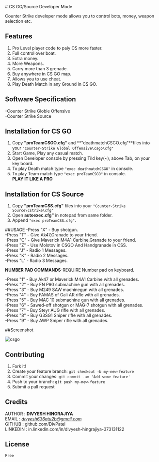 <snippet>
  <content>
# CS GO/Source Developer Mode

Counter Strike developer mode allows you to control bots, money, weapon selection etc.

## Features

1. Pro Level player code to paly CS more faster.
2. Full control over boat.
3. Extra money.
4. More Weapons.
5. Carry more than 3 grenade.
6. Buy anywhere in CS GO map.
7. Allows you to use cheat.
8. Play Death Match in any Ground in CS GO.

## Software Specification

  -Counter Strike Globle Offensive<br />
  -Counter Strike Source

## Installation for CS GO

1. Copy **"proTeamCSGO.cfg"**  and **"deathmatchCSGO.cfg"**files into your
    `"Counter-Strike Global Offensive\csgo\cfg"`<br />
2. Start Game, Play any casual match.<br />
3. Open Developer console by pressing Tild key(~), above Tab, on your key board.<br />
4. To play Death match type `"exec deathmatchCSGO"` in console.<br />
5. To play Team match type `"exec proTeamCSGO"` in console.<br />
**PLAY IT LIKE A PRO**

## Installation for CS Source

1. Copy **"proTeamCSS.cfg"** files into your
  `"Counter-Strike Source\cstrike\cfg"`<br />
2. Open **autoexec.cfg"** in notepad from same folder.<br />
3. Append `"exec proTeamCSS.cfg"`.

##USAGE
-Press "X" - Buy shotgun.<br />
-Press "T" - Give Ak47,Granade to your friend.<br />
-Press "C" - Give Maverick M4A1 Carbine,Granade to your friend.<br />
-Press "Z" - Use Molotov in CSGO And Handgranade in CSS.<br />
-Press "J" - Radio 1 Messages.<br />
-Press "K" - Radio 2 Messages.<br />
-Press "L" - Radio 3 Messages.<br />

**NUMBER PAD COMMANDS**-REQUIRE Number pad on keyboard.<br />

-Press "1" - Buy Ak47 or Maverick M4A1 Carbine with all grenades.<br />
-Press "2" - Buy FN P90 submachine gun with all grenades.<br />
-Press "3" - Buy M249 SAW machinegun with all grenades.<br />
-Press "4" - Buy FAMAS of Gali AR rifle with all grenades.<br />
-Press "5" - Buy MAC 10 submachine gun with all grenades.<br />
-Press "6" - Sawed-off shotgun or MAG-7 shotgun with all grenades.<br />
-Press "7" - Buy Steyr AUG rifle with all grenades.<br />
-Press "8" - Buy G3SG1 Sniper rifle with all grenades.<br />
-Press "9" - Buy AWP Sniper rifle with all grenades.

##Screenshot


![csgo](https://cloud.githubusercontent.com/assets/10097431/17649359/58811d18-6251-11e6-93e3-1542f3e6ba7e.jpg)


## Contributing

1. Fork it!
2. Create your feature branch: `git checkout -b my-new-feature`
3. Commit your changes: `git commit -am 'Add some feature'`
4. Push to your branch: `git push my-new-feature`
5. Submit a pull request


## Credits

AUTHOR : **DIVYESH HINGRAJIYA**<br />
EMAIL : *divyesh636atu2b@gmail.com*<br />
GITHUB : github.com/DivPatel<br />
LINKEDIN : in.linkedin.com/in/divyesh-hingrajiya-373131122

## License
	Free

></content>
  <tabTrigger></tabTrigger>
</snippet>
